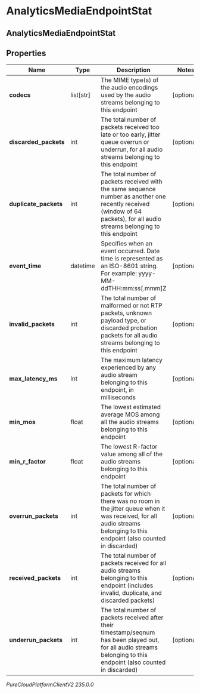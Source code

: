 # AnalyticsMediaEndpointStat

## AnalyticsMediaEndpointStat

## Properties

|Name | Type | Description | Notes|
|------------ | ------------- | ------------- | -------------|
| **codecs** | list[str] | The MIME type(s) of the audio encodings used by the audio streams belonging to this endpoint | [optional] |
| **discarded_packets** | int | The total number of packets received too late or too early, jitter queue overrun or underrun, for all audio streams belonging to this endpoint | [optional] |
| **duplicate_packets** | int | The total number of packets received with the same sequence number as another one recently received (window of 64 packets), for all audio streams belonging to this endpoint | [optional] |
| **event_time** | datetime | Specifies when an event occurred. Date time is represented as an ISO-8601 string. For example: yyyy-MM-ddTHH:mm:ss[.mmm]Z | [optional] |
| **invalid_packets** | int | The total number of malformed or not RTP packets, unknown payload type, or discarded probation packets for all audio streams belonging to this endpoint | [optional] |
| **max_latency_ms** | int | The maximum latency experienced by any audio stream belonging to this endpoint, in milliseconds | [optional] |
| **min_mos** | float | The lowest estimated average MOS among all the audio streams belonging to this endpoint | [optional] |
| **min_r_factor** | float | The lowest R-factor value among all of the audio streams belonging to this endpoint | [optional] |
| **overrun_packets** | int | The total number of packets for which there was no room in the jitter queue when it was received, for all audio streams belonging to this endpoint (also counted in discarded) | [optional] |
| **received_packets** | int | The total number of packets received for all audio streams belonging to this endpoint (includes invalid, duplicate, and discarded packets) | [optional] |
| **underrun_packets** | int | The total number of packets received after their timestamp/seqnum has been played out, for all audio streams belonging to this endpoint (also counted in discarded) | [optional] |



_PureCloudPlatformClientV2 235.0.0_
